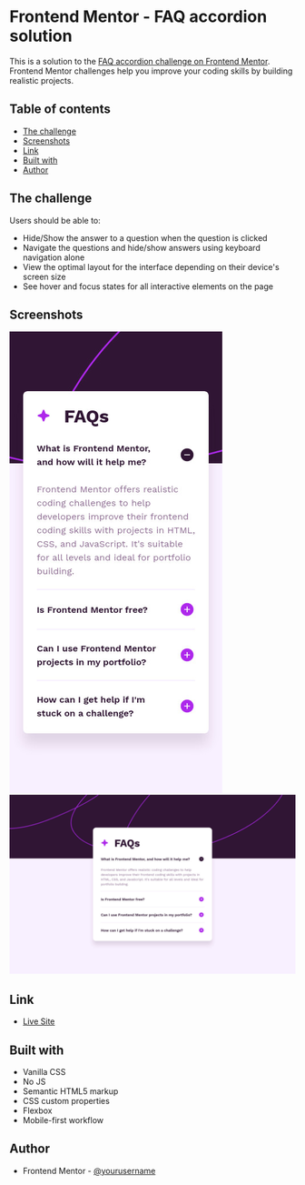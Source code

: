 # Frontend Mentor - FAQ accordion solution

This is a solution to the [FAQ accordion challenge on Frontend Mentor](https://www.frontendmentor.io/challenges/faq-accordion-wyfFdeBwBz). Frontend Mentor challenges help you improve your coding skills by building realistic projects. 

## Table of contents

- [The challenge](#the-challenge)
- [Screenshots](#screenshots)
- [Link](#link)
- [Built with](#built-with)
- [Author](#author)

## The challenge

Users should be able to:

- Hide/Show the answer to a question when the question is clicked
- Navigate the questions and hide/show answers using keyboard navigation alone
- View the optimal layout for the interface depending on their device's screen size
- See hover and focus states for all interactive elements on the page

## Screenshots

![](./screenshot-mobile.jpg)
![](./screenshot-desktop.jpg)

## Link

- [Live Site](https://anar-sol.github.io/frontend-mentor-challenges/faq-accordion/)

## Built with

- Vanilla CSS
- No JS
- Semantic HTML5 markup
- CSS custom properties
- Flexbox
- Mobile-first workflow

## Author

- Frontend Mentor - [@yourusername](https://www.frontendmentor.io/profile/anar-sol)

